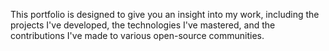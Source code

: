
This portfolio is designed to give you an insight into my work, including the projects I've developed, the technologies I've mastered, and the contributions I've made to various open-source communities.
